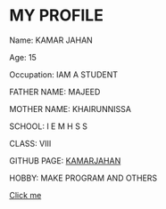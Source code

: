 <!DOCTYPE html>
<html>
<head>
  <title>MY PROFILE</title>
</head>
<body>
  <h1>MY PROFILE</h1>
  <p>Name: KAMAR JAHAN</p>
  <p>Age: 15</p>
  <p>Occupation: IAM A STUDENT</p>
  <p>FATHER NAME: MAJEED</p>
  <p>MOTHER NAME: KHAIRUNNISSA</p>
  <p>SCHOOL: I E M H S S</p>
  <p>CLASS: VIII</p>
  <p>GITHUB PAGE: <a href="http://github.com/kamarjahan">KAMARJAHAN</a> </p>
  <p>HOBBY: MAKE PROGRAM AND OTHERS</p>
<a href="https://www.example.com" class="button">Click me</a>

</body>
</html>
